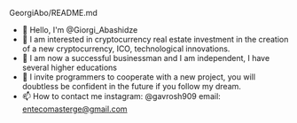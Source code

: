 GeorgiAbo/README.md
- 👋 Hello, I'm @Giorgi_Abashidze
- 👀 I am interested in cryptocurrency real estate investment in the creation of a new cryptocurrency, ICO, technological innovations.
- 🌱 I am now a successful businessman and I am independent, I have several higher educations
- 💞️ I invite programmers to cooperate with a new project, you will doubtless be confident in the future if you follow my dream.
- 📫 How to contact me instagram: @gavrosh909
email: entecomasterge@gmail.com
